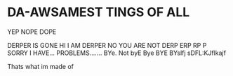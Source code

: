 # DA-AWSAMEST TINGS OF ALL
YEP NOPE DOPE 

DERPER IS GONE
HI I AM DERPER
NO YOU ARE NOT
DERP
ERP
RP
P
SORRY
I
HAVE...
PROBLEMS.......
BYe.
Not byE
Bye BYE
BYslfj
sDFL:KJflkajf
<!DOCKTYPE html>
<html>
<body>
Thats what im made of
